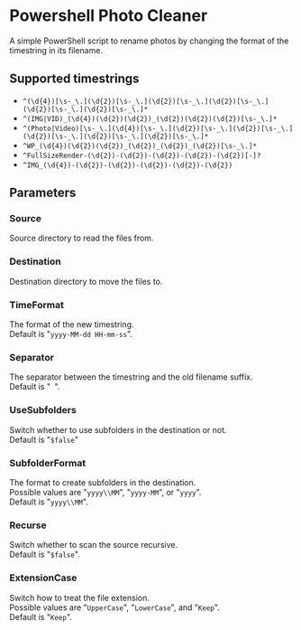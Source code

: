 # Powershell Photo Cleaner

A simple PowerShell script to rename photos by changing the format of the timestring in its filename.

## Supported timestrings

- `^(\d{4})[\s-_\.](\d{2})[\s-_\.](\d{2})[\s-_\.](\d{2})[\s-_\.](\d{2})[\s-_\.](\d{2})[\s-_\.]*`
- `^(IMG|VID)_(\d{4})(\d{2})(\d{2})_(\d{2})(\d{2})(\d{2})[\s-_\.]*`
- `^(Photo|Video)[\s-_\.](\d{4})[\s-_\.](\d{2})[\s-_\.](\d{2})[\s-_\.](\d{2})[\s-_\.](\d{2})[\s-_\.](\d{2})[\s-_\.]*`
- `^WP_(\d{4})(\d{2})(\d{2})_(\d{2})_(\d{2})_(\d{2})[\s-_\.]*`
- `^FullSizeRender-(\d{2})-(\d{2})-(\d{2})-(\d{2})-(\d{2})[-]?`
- `^IMG_(\d{4})-(\d{2})-(\d{2})-(\d{2})-(\d{2})-(\d{2})`

## Parameters

### Source

Source directory to read the files from.

### Destination

Destination directory to move the files to.

### TimeFormat

The format of the new timestring.  
Default is "`yyyy-MM-dd HH-mm-ss`".

### Separator

The separator between the timestring and the old filename suffix.  
Default is "` `".

### UseSubfolders

Switch whether to use subfolders in the destination or not.  
Default is "`$false`"

### SubfolderFormat

The format to create subfolders in the destination.  
Possible values are "`yyyy\\MM`", "`yyyy-MM`", or "`yyyy`".  
Default is "`yyyy\\MM`".

### Recurse

Switch whether to scan the source recursive.  
Default is "`$false`".

### ExtensionCase

Switch how to treat the file extension.  
Possible values are "`UpperCase`", "`LowerCase`", and "`Keep`".  
Default is "`Keep`".
